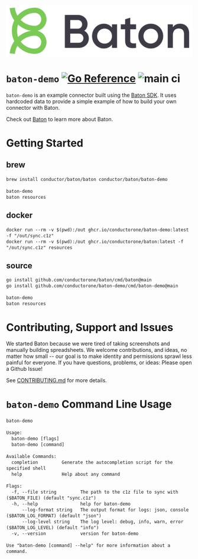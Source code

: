 ![Baton Logo](./docs/images/baton-logo.png)

# `baton-demo` [![Go Reference](https://pkg.go.dev/badge/github.com/conductorone/baton-demo.svg)](https://pkg.go.dev/github.com/conductorone/baton-demo) ![main ci](https://github.com/conductorone/baton-demo/actions/workflows/main.yaml/badge.svg)

`baton-demo` is an example connector built using the [Baton SDK](https://github.com/conductorone/baton-sdk). It uses hardcoded data to provide a simple example of how to build your own connector with Baton.

Check out [Baton](https://github.com/conductorone/baton) to learn more about Baton.

# Getting Started
## brew
```
brew install conductor/baton/baton conductor/baton/baton-demo

baton-demo
baton resources
```

## docker
```
docker run --rm -v $(pwd):/out ghcr.io/conductorone/baton-demo:latest -f "/out/sync.c1z"
docker run --rm -v $(pwd):/out ghcr.io/conductorone/baton:latest -f "/out/sync.c1z" resources
```

## source
```
go install github.com/conductorone/baton/cmd/baton@main
go install github.com/conductorone/baton-demo/cmd/baton-demo@main

baton-demo 
baton resources
```

# 

# Contributing, Support and Issues

We started Baton because we were tired of taking screenshots and manually building spreadsheets.  We welcome contributions, and ideas, no matter how small -- our goal is to make identity and permissions sprawl less painful for everyone.  If you have questions, problems, or ideas: Please open a Github Issue!

See [CONTRIBUTING.md](https://github.com/ConductorOne/baton/blob/main/CONTRIBUTING.md) for more details.

# `baton-demo` Command Line Usage
```
baton-demo

Usage:
  baton-demo [flags]
  baton-demo [command]

Available Commands:
  completion         Generate the autocompletion script for the specified shell
  help               Help about any command

Flags:
  -f, --file string         The path to the c1z file to sync with ($BATON_FILE) (default "sync.c1z")
  -h, --help                help for baton-demo
      --log-format string   The output format for logs: json, console ($BATON_LOG_FORMAT) (default "json")
      --log-level string    The log level: debug, info, warn, error ($BATON_LOG_LEVEL) (default "info")
  -v, --version             version for baton-demo

Use "baton-demo [command] --help" for more information about a command.
```
